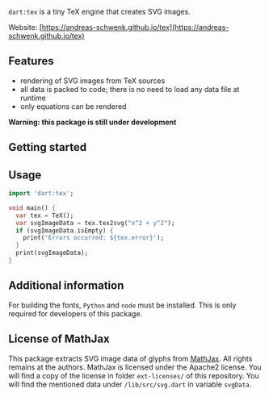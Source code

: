 <!--
This README describes the package. If you publish this package to pub.dev,
this README's contents appear on the landing page for your package.

For information about how to write a good package README, see the guide for
[writing package pages](https://dart.dev/guides/libraries/writing-package-pages).

For general information about developing packages, see the Dart guide for
[creating packages](https://dart.dev/guides/libraries/create-library-packages)
and the Flutter guide for
[developing packages and plugins](https://flutter.dev/developing-packages).
-->

`dart:tex` is a tiny TeX engine that creates SVG images.

Website: [https://andreas-schwenk.github.io/tex](https://andreas-schwenk.github.io/tex)

## Features

- rendering of SVG images from TeX sources
- all data is packed to code; there is no need to load any data file at runtime
- only equations can be rendered

**Warning: this package is still under development**

## Getting started

## Usage

<!-- TODO: Include short and useful examples for package users. Add longer examples
to `/example` folder. -->

```dart
import 'dart:tex';

void main() {
  var tex = TeX();
  var svgImageData = tex.tex2svg("x^2 + y^2");
  if (svgImageData.isEmpty) {
    print('Errors occurred: ${tex.error}');
  }
  print(svgImageData);
}
```

## Additional information

For building the fonts, `Python` and `node` must be installed. This is only required for developers of this package.

## License of MathJax

This package extracts SVG image data of glyphs from [MathJax](https://www.mathjax.org). All rights remains at the authors. MathJax is licensed under the Apache2 license. You will find a copy of the license in folder `ext-licenses/` of this repository. You will find the mentioned data under `/lib/src/svg.dart` in variable `svgData`.

<!--TODO: Tell users more about the package: where to find more information, how to
contribute to the package, how to file issues, what response they can expect
from the package authors, and more.
-->
